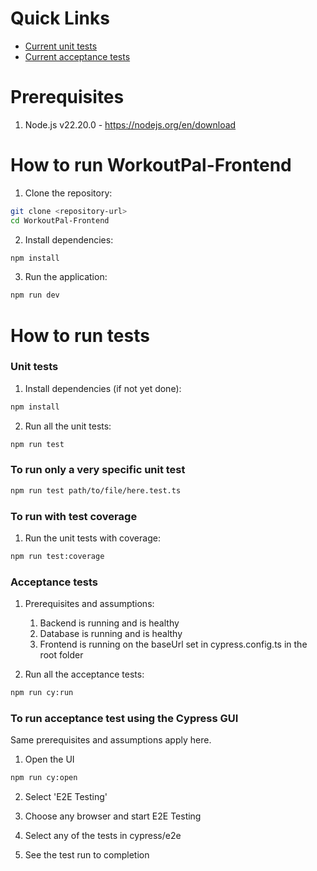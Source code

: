 # Quick Links

- [Current unit tests](https://github.com/Onyelechie/WorkoutPal-Frontend/tree/main/src/utils/__tests__)
- [Current acceptance tests](https://github.com/Onyelechie/WorkoutPal-Frontend/tree/main/cypress/e2e) 

# Prerequisites

1. Node.js v22.20.0 - https://nodejs.org/en/download

# How to run WorkoutPal-Frontend

1. Clone the repository:
```bash
git clone <repository-url>
cd WorkoutPal-Frontend
```

2. Install dependencies:
```bash
npm install
```

3. Run the application:
```bash
npm run dev
```

# How to run tests

### Unit tests

1. Install dependencies (if not yet done):
```bash
npm install
```

2. Run all the unit tests:
```bash
npm run test
```

### To run only a very specific unit test

```bash
npm run test path/to/file/here.test.ts
```

### To run with test coverage

1. Run the unit tests with coverage:
```bash
npm run test:coverage
```

### Acceptance tests

1. Prerequisites and assumptions:
    1. Backend is running and is healthy
    2. Database is running and is healthy
    3. Frontend is running on the baseUrl set in cypress.config.ts in the root folder

2. Run all the acceptance tests:
```bash
npm run cy:run
```

### To run acceptance test using the Cypress GUI

Same prerequisites and assumptions apply here.

1. Open the UI
```bash
npm run cy:open
```

2. Select 'E2E Testing'

3. Choose any browser and start E2E Testing

4. Select any of the tests in cypress/e2e

5. See the test run to completion


